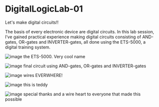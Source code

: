 # DigitalLogicLab-01
Let's make digital circuits!!

  The basis of every electronic device are digital circuits. In this lab session, I’ve gained practical experience making digital circuits consisting of AND-gates, OR-gates and INVERTER-gates, all done using the ETS-5000, a digital training system.
  
  
![image](https://github.com/user-attachments/assets/660451e2-ef46-4bf1-b699-04c4850ec7b8)
the ETS-5000. Very cool name


![image](https://github.com/user-attachments/assets/8d07dff9-3220-4b07-af39-b7d5ab8a62c9)
final circuit using AND-gates, OR-gates and INVERTER-gates


![image](https://github.com/user-attachments/assets/be66cb03-baf9-420e-b34d-5475af1999f4)
wires EVERWHERE!


![image](https://github.com/user-attachments/assets/907815f2-1343-4b7d-be34-95be3dc814d5)
this is teddy


![image](https://github.com/user-attachments/assets/67c9f13c-6964-4dee-82d1-aeab2c4ec884)
special thanks and a wire heart to everyone that made this possible
